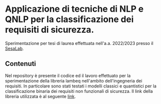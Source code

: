 # Applicazione di tecniche di NLP e QNLP per la classificazione dei requisiti di sicurezza.
Sperimentazione per tesi di laurea effettuata nell'a.a. 2022/2023 presso il [SesaLab](https://sesalabunisa.github.io/en/index.html).

## Contenuti
Nel repository è presente il codice ed il lavoro effettuato per la sperimentazione della libreria lambeq nell'ambito dell'ingegneria dei requisiti. In particolare sono stati testati i modelli classici e quantistici per la classificazione binaria dei requisiti non funzionali di sicurezza.
Il link della libreria utilizzata è al seguente [link](https://github.com/CQCL/lambeq/tree/main).
